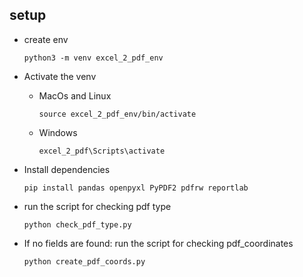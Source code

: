 ## setup
- create env
        
    `python3 -m venv excel_2_pdf_env`

- Activate the venv
    - MacOs and Linux 
        
        `source excel_2_pdf_env/bin/activate`

    - Windows
        
        `excel_2_pdf\Scripts\activate`

- Install dependencies

    `pip install pandas openpyxl PyPDF2 pdfrw reportlab`

- run the script for checking pdf type

    `python check_pdf_type.py`

- If no fields are found: run the script for checking pdf_coordinates

    `python create_pdf_coords.py`

